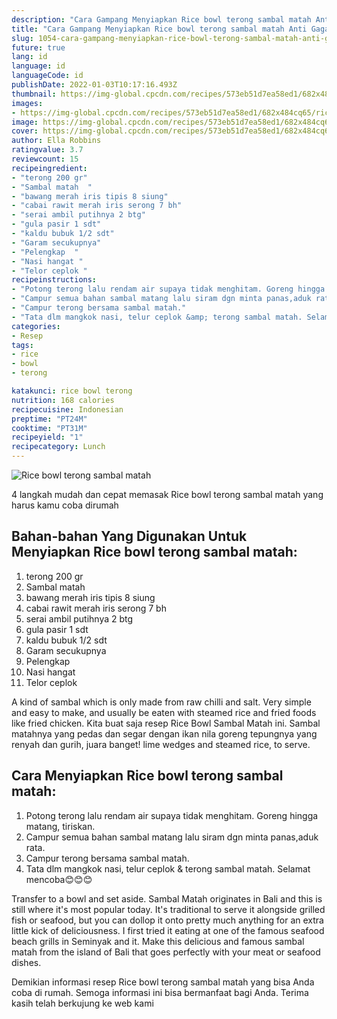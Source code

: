 ```yaml
---
description: "Cara Gampang Menyiapkan Rice bowl terong sambal matah Anti Gagal"
title: "Cara Gampang Menyiapkan Rice bowl terong sambal matah Anti Gagal"
slug: 1054-cara-gampang-menyiapkan-rice-bowl-terong-sambal-matah-anti-gagal
future: true
lang: id
language: id
languageCode: id
publishDate: 2022-01-03T10:17:16.493Z 
thumbnail: https://img-global.cpcdn.com/recipes/573eb51d7ea58ed1/682x484cq65/rice-bowl-terong-sambal-matah-foto-resep-utama.png
images:
- https://img-global.cpcdn.com/recipes/573eb51d7ea58ed1/682x484cq65/rice-bowl-terong-sambal-matah-foto-resep-utama.png
image: https://img-global.cpcdn.com/recipes/573eb51d7ea58ed1/682x484cq65/rice-bowl-terong-sambal-matah-foto-resep-utama.png
cover: https://img-global.cpcdn.com/recipes/573eb51d7ea58ed1/682x484cq65/rice-bowl-terong-sambal-matah-foto-resep-utama.png
author: Ella Robbins
ratingvalue: 3.7
reviewcount: 15
recipeingredient:
- "terong 200 gr"
- "Sambal matah  "
- "bawang merah iris tipis 8 siung"
- "cabai rawit merah iris serong 7 bh"
- "serai ambil putihnya 2 btg"
- "gula pasir 1 sdt"
- "kaldu bubuk 1/2 sdt"
- "Garam secukupnya"
- "Pelengkap  "
- "Nasi hangat "
- "Telor ceplok "
recipeinstructions:
- "Potong terong lalu rendam air supaya tidak menghitam. Goreng hingga matang, tiriskan."
- "Campur semua bahan sambal matang lalu siram dgn minta panas,aduk rata."
- "Campur terong bersama sambal matah."
- "Tata dlm mangkok nasi, telur ceplok &amp; terong sambal matah. Selamat mencoba😊😊😊"
categories:
- Resep
tags:
- rice
- bowl
- terong

katakunci: rice bowl terong 
nutrition: 168 calories
recipecuisine: Indonesian
preptime: "PT24M"
cooktime: "PT31M"
recipeyield: "1"
recipecategory: Lunch
---
```



![Rice bowl terong sambal matah](https://img-global.cpcdn.com/recipes/573eb51d7ea58ed1/682x484cq65/rice-bowl-terong-sambal-matah-foto-resep-utama.png)

4 langkah mudah dan cepat memasak  Rice bowl terong sambal matah yang harus kamu coba dirumah

<!--inarticleads1-->

## Bahan-bahan Yang Digunakan Untuk Menyiapkan Rice bowl terong sambal matah:

1. terong 200 gr
1. Sambal matah  
1. bawang merah iris tipis 8 siung
1. cabai rawit merah iris serong 7 bh
1. serai ambil putihnya 2 btg
1. gula pasir 1 sdt
1. kaldu bubuk 1/2 sdt
1. Garam secukupnya
1. Pelengkap  
1. Nasi hangat 
1. Telor ceplok 

A kind of sambal which is only made from raw chilli and salt. Very simple and easy to make, and usually be eaten with steamed rice and fried foods like fried chicken. Kita buat saja resep Rice Bowl Sambal Matah ini. Sambal matahnya yang pedas dan segar dengan ikan nila goreng tepungnya yang renyah dan gurih, juara banget! lime wedges and steamed rice, to serve. 

<!--inarticleads2-->

## Cara Menyiapkan Rice bowl terong sambal matah:

1. Potong terong lalu rendam air supaya tidak menghitam. Goreng hingga matang, tiriskan.
1. Campur semua bahan sambal matang lalu siram dgn minta panas,aduk rata.
1. Campur terong bersama sambal matah.
1. Tata dlm mangkok nasi, telur ceplok &amp; terong sambal matah. Selamat mencoba😊😊😊


Transfer to a bowl and set aside. Sambal Matah originates in Bali and this is still where it&#39;s most popular today. It&#39;s traditional to serve it alongside grilled fish or seafood, but you can dollop it onto pretty much anything for an extra little kick of deliciousness. I first tried it eating at one of the famous seafood beach grills in Seminyak and it. Make this delicious and famous sambal matah from the island of Bali that goes perfectly with your meat or seafood dishes. 

Demikian informasi  resep Rice bowl terong sambal matah   yang bisa Anda coba di rumah. Semoga informasi ini bisa bermanfaat bagi Anda. Terima kasih telah berkujung ke web kami

